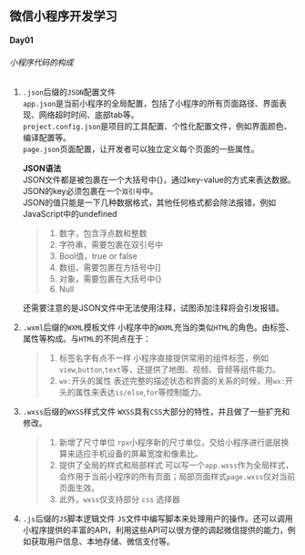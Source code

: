 ##  微信小程序开发学习

#### Day01

######  小程序代码的构成
1. `.json`后缀的`JSON`配置文件  
    `app.json`是当前小程序的全局配置，包括了小程序的所有页面路径、界面表现、网络超时时间、底部tab等。  
    `project.config.json`是项目的工具配置、个性化配置文件，例如界面颜色、编译配置等。  
    `page.json`页面配置，让开发者可以独立定义每个页面的一些属性。  


    **JSON语法**  
    JSON文件都是被包裹在一个大括号中{}，通过key-value的方式来表达数据。JSON的key必须包裹在一个`双引号`中。    
    JSON的值只能是一下几种数据格式，其他任何格式都会除法报错，例如JavaScript中的undefined

    > 1. 数字，包含浮点数和整数
    > 2. 字符串，需要包裹在双引号中
    > 3. Bool值，true or false
    > 4. 数组，需要包裹在方括号中[]
    > 5. 对象，需要包裹在大括号中{}
    > 6. Null  

    还需要注意的是JSON文件中无法使用注释，试图添加注释将会引发报错。

2. `.wxml`后缀的`WXML`模板文件
    小程序中的`WXML`充当的类似`HTML`的角色。由标签、属性等构成。与`HTML`的不同点在于：
    > 1. 标签名字有点不一样
    小程序直接提供常用的组件标签，例如 `view`,`button`,`text`等，还提供了地图、视频、音频等组件能力。
    > 2. `wx:`开头的属性
    表述完整的描述状态和界面的关系的时候，用`wx:`开头的属性来表达`is/else`,`for`等控制能力。

3. `.wxss`后缀的`WXSS`样式文件
    `WXSS`具有`CSS`大部分的特性，并且做了一些扩充和修改。
    > 1. 新增了尺寸单位
    `rpx`小程序新的尺寸单位，交给小程序进行底层换算来适应手机设备的屏幕宽度和像素比。
    > 2. 提供了全局的样式和局部样式
    可以写一个`app.wxss`作为全局样式，会作用于当前小程序的所有页面；局部页面样式`page.wxss`仅对当前页面生效。
    > 3. 此外，`wxss`仅支持部分 `css` 选择器

4. `.js`后缀的`JS`脚本逻辑文件
    `JS`文件中编写脚本来处理用户的操作。还可以调用小程序提供的丰富的API，利用这些API可以很方便的调起微信提供的能力，例如获取用户信息、本地存储、微信支付等。


